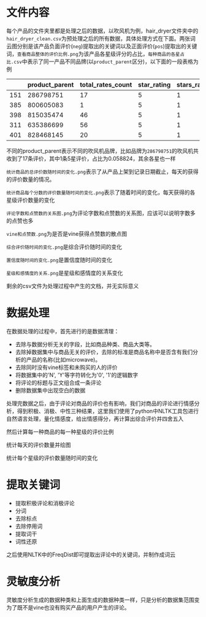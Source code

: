 # 文件内容

每个产品的文件夹里都是处理之后的数据，以吹风机为例，hair_dryer文件夹中的`hair_dryer_clean.csv`为预处理之后的所有数据，具体处理方式在下面。两张词云图分别是该产品负面评价(`neg`)提取出的关键词以及正面评价(`pos`)提取出的关键词，`查看商品整体的评价比例.png`为该产品各星级评分的占比，`每种商品的各星占比.csv`中表示了同一产品不同品牌(以`product_parent`区分)，以下面的一段表格为例

|      | product_parent | total_rates_count | star_rating | stars_rate_count | rate_ratio |
| ---- | -------------- | ----------------- | ----------- | ---------------- | ---------- |
| 151  | 286798751      | 17                | 5           | 1                | 0.058824   |
| 385  | 800605083      | 1                 | 5           | 1                | 1          |
| 398  | 815035474      | 46                | 5           | 1                | 0.021739   |
| 311  | 635386699      | 56                | 5           | 1                | 0.017857   |
| 401  | 828468145      | 20                | 5           | 1                | 0.05       |

不同的product_parent表示不同的吹风机品牌，比如品牌为`286798751`的吹风机共收到了17条评价，其中1条5星评价，占比为0.058824，其余各星也一样

`统计商品的总评价数随时间的变化.png`表示了从产品上架到记录日期截止，每天的获得的评价数量的情况。

`统计商品每个分数的评价数量随时间的变化.png`表示了随着时间的变化，每天获得的各星级评价数量的变化

`评论字数和点赞数的关系图.png`为评论字数和点赞数的关系图，应该可以说明字数多的点赞也多

`vine和点赞数.png`为是否是vine获得点赞数的散点图

`综合评价随时间的变化.png`是综合评价随时间的变化

`置信度随时间的变化.png`是置信度随时间的变化

`星级和感情度的关系.png`是星级和感情度的关系变化

剩余的csv文件为处理过程中产生的文档，并无实际意义



# 数据处理

在数据处理的过程中，首先进行的是数据清理：

* 去除与数据分析无关的字段，比如商品种类、商品大类等。
* 去除掉数据集中与商品无关的评价，去除的标准是商品名称中是否含有我们分析的产品的名称(比如microwave)。
* 去除同时没有vine标签和未购买的人的评价
* 将数据集中的'N', 'Y'等字符转化为'0', '1'的逻辑数字
* 将评论的标题与正文组合成一条评论
* 删除数据集中出现空白的数据



处理完数据之后，由于评论对商品的评价也有影响，我们对商品的评论进行情感分析，得到积极、消极、中性三种结果，这里我们使用了python中NLTK工具包进行自然语言处理，量化情感度，给出情感得分，再计算出综合评价并四舍五入

然后计算每一种商品的每一种星级的评价比例

统计每天的评价数量并绘图

统计每个星级的评价数量随时间的变化

# 提取关键词

* 提取积极评论和消极评论
* 分词
* 去除标点
* 去除停用词
* 提取词干
* 词性还原

之后使用NLTK中的FreqDist即可提取出评论中的关键词，并制作成词云

# 灵敏度分析

灵敏度分析生成的数据种类和上面生成的数据种类一样，只是分析的数据集范围变为了既不是vine也没有购买产品的用户产生的评论。
